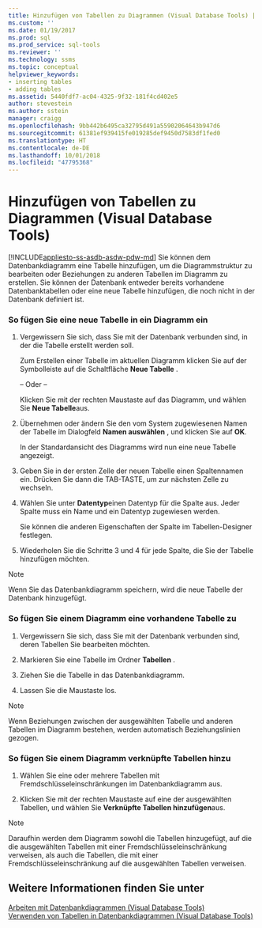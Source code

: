 ```yaml
---
title: Hinzufügen von Tabellen zu Diagrammen (Visual Database Tools) | Microsoft-Dokumentation
ms.custom: ''
ms.date: 01/19/2017
ms.prod: sql
ms.prod_service: sql-tools
ms.reviewer: ''
ms.technology: ssms
ms.topic: conceptual
helpviewer_keywords:
- inserting tables
- adding tables
ms.assetid: 5440fdf7-ac04-4325-9f32-181f4cd402e5
author: stevestein
ms.author: sstein
manager: craigg
ms.openlocfilehash: 9bb442b6495ca32795d491a55902064643b947d6
ms.sourcegitcommit: 61381ef939415fe019285def9450d7583df1fed0
ms.translationtype: HT
ms.contentlocale: de-DE
ms.lasthandoff: 10/01/2018
ms.locfileid: "47795368"
---
```

# <a name="add-tables-to-diagrams-visual-database-tools"></a>Hinzufügen von Tabellen zu Diagrammen (Visual Database Tools)
[!INCLUDE[appliesto-ss-asdb-asdw-pdw-md](../../includes/appliesto-ss-asdb-asdw-pdw-md.md)]
Sie können dem Datenbankdiagramm eine Tabelle hinzufügen, um die Diagrammstruktur zu bearbeiten oder Beziehungen zu anderen Tabellen im Diagramm zu erstellen. Sie können der Datenbank entweder bereits vorhandene Datenbanktabellen oder eine neue Tabelle hinzufügen, die noch nicht in der Datenbank definiert ist.  
  
### <a name="to-insert-a-new-table-into-a-diagram"></a>So fügen Sie eine neue Tabelle in ein Diagramm ein  
  
1.  Vergewissern Sie sich, dass Sie mit der Datenbank verbunden sind, in der die Tabelle erstellt werden soll.  
  
    Zum Erstellen einer Tabelle im aktuellen Diagramm klicken Sie auf der Symbolleiste auf die Schaltfläche **Neue Tabelle** .  
  
    – Oder –  
  
    Klicken Sie mit der rechten Maustaste auf das Diagramm, und wählen Sie **Neue Tabelle**aus.  
  
2.  Übernehmen oder ändern Sie den vom System zugewiesenen Namen der Tabelle im Dialogfeld **Namen auswählen** , und klicken Sie auf **OK**.  
  
    In der Standardansicht des Diagramms wird nun eine neue Tabelle angezeigt.  
  
3.  Geben Sie in der ersten Zelle der neuen Tabelle einen Spaltennamen ein. Drücken Sie dann die TAB-TASTE, um zur nächsten Zelle zu wechseln.  
  
4.  Wählen Sie unter **Datentyp**einen Datentyp für die Spalte aus. Jeder Spalte muss ein Name und ein Datentyp zugewiesen werden.  
  
    Sie können die anderen Eigenschaften der Spalte im Tabellen-Designer festlegen.  
  
5.  Wiederholen Sie die Schritte 3 und 4 für jede Spalte, die Sie der Tabelle hinzufügen möchten.  
  
> [!NOTE]  
> Wenn Sie das Datenbankdiagramm speichern, wird die neue Tabelle der Datenbank hinzugefügt.  
  
### <a name="to-add-an-existing-table-to-a-diagram"></a>So fügen Sie einem Diagramm eine vorhandene Tabelle zu  
  
1.  Vergewissern Sie sich, dass Sie mit der Datenbank verbunden sind, deren Tabellen Sie bearbeiten möchten.  
  
2.  Markieren Sie eine Tabelle im Ordner **Tabellen** .  
  
3.  Ziehen Sie die Tabelle in das Datenbankdiagramm.  
  
4.  Lassen Sie die Maustaste los.  
  
> [!NOTE]  
> Wenn Beziehungen zwischen der ausgewählten Tabelle und anderen Tabellen im Diagramm bestehen, werden automatisch Beziehungslinien gezogen.  
  
### <a name="to-add-related-tables-to-a-diagram"></a>So fügen Sie einem Diagramm verknüpfte Tabellen hinzu  
  
1.  Wählen Sie eine oder mehrere Tabellen mit Fremdschlüsseleinschränkungen im Datenbankdiagramm aus.  
  
2.  Klicken Sie mit der rechten Maustaste auf eine der ausgewählten Tabellen, und wählen Sie **Verknüpfte Tabellen hinzufügen**aus.  
  
> [!NOTE]  
> Daraufhin werden dem Diagramm sowohl die Tabellen hinzugefügt, auf die die ausgewählten Tabellen mit einer Fremdschlüsseleinschränkung verweisen, als auch die Tabellen, die mit einer Fremdschlüsseleinschränkung auf die ausgewählten Tabellen verweisen.  
  
## <a name="see-also"></a>Weitere Informationen finden Sie unter  
[Arbeiten mit Datenbankdiagrammen (Visual Database Tools)](../../ssms/visual-db-tools/work-with-database-diagrams-visual-database-tools.md)  
[Verwenden von Tabellen in Datenbankdiagrammen (Visual Database Tools)](../../ssms/visual-db-tools/work-with-tables-in-database-diagram-visual-database-tools.md)  
  
